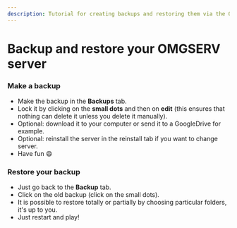 ```yaml
---
description: Tutorial for creating backups and restoring them via the OMGSERV panel.
---
```


# Backup and restore your OMGSERV server

### Make a backup

* Make the backup in the **Backups** tab.
* Lock it by clicking on the **small dots** and then on **edit** \(this ensures that nothing can delete it unless you delete it manually\).
* Optional: download it to your computer or send it to a GoogleDrive for example.
* Optional: reinstall the server in the reinstall tab if you want to change server.
* Have fun 😄

### Restore your backup

* Just go back to the **Backup** tab.
* Click on the old backup \(click on the small dots\). 
* It is possible to restore totally or partially by choosing particular folders, it's up to you.
* Just restart and play! 

